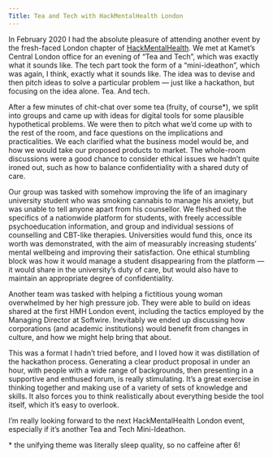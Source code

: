 ```yaml
---
Title: Tea and Tech with HackMentalHealth London 
---
```

In February 2020 I had the absolute pleasure of attending another event by the fresh-faced London chapter of [HackMentalHealth](https://www.hackmentalhealth.care/london). We met at Kamet’s Central London office for an evening of “Tea and Tech”, which was exactly what it sounds like. The tech part took the form of a “mini-ideathon”, which was again, I think, exactly what it sounds like. The idea was to devise and then pitch ideas to solve a particular problem — just like a hackathon, but focusing on the idea alone.
Tea. And tech.

After a few minutes of chit-chat over some tea (fruity, of course*), we split into groups and came up with ideas for digital tools for some plausible hypothetical problems. We were then to pitch what we’d come up with to the rest of the room, and face questions on the implications and practicalities. We each clarified what the business model would be, and how we would take our proposed products to market. The whole-room discussions were a good chance to consider ethical issues we hadn’t quite ironed out, such as how to balance confidentiality with a shared duty of care.

Our group was tasked with somehow improving the life of an imaginary university student who was smoking cannabis to manage his anxiety, but was unable to tell anyone apart from his counsellor. We fleshed out the specifics of a nationwide platform for students, with freely accessible psychoeducation information, and group and individual sessions of counselling and CBT-like therapies. Universities would fund this, once its worth was demonstrated, with the aim of measurably increasing students’ mental wellbeing and improving their satisfaction. One ethical stumbling block was how it would manage a student disappearing from the platform — it would share in the university’s duty of care, but would also have to maintain an appropriate degree of confidentiality.

Another team was tasked with helping a fictitious young woman overwhelmed by her high pressure job. They were able to build on ideas shared at the first HMH London event, including the tactics employed by the Managing Director at Softwire. Inevitably we ended up discussing how corporations (and academic institutions) would benefit from changes in culture, and how we might help bring that about.

This was a format I hadn’t tried before, and I loved how it was distillation of the hackathon process. Generating a clear product proposal in under an hour, with people with a wide range of backgrounds, then presenting in a supportive and enthused forum, is really stimulating. It’s a great exercise in thinking together and making use of a variety of sets of knowledge and skills. It also forces you to think realistically about everything beside the tool itself, which it’s easy to overlook.

I’m really looking forward to the next HackMentalHealth London event, especially if it’s another Tea and Tech Mini-Ideathon.

\* the unifying theme was literally sleep quality, so no caffeine after 6!
